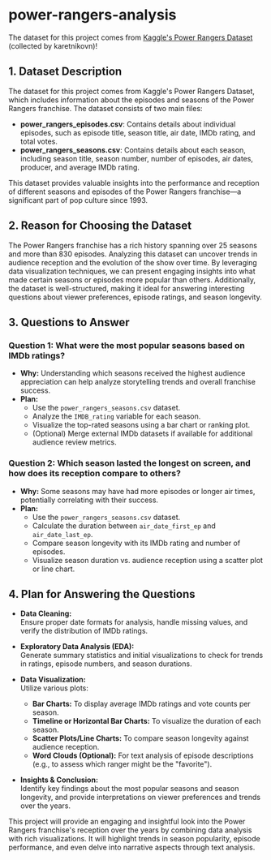 # power-rangers-analysis
The dataset for this project comes from [Kaggle's Power Rangers Dataset](https://www.kaggle.com/datasets/karetnikovn/power-rangers-dataset/data) (collected by karetnikovn)!


## 1. Dataset Description

The dataset for this project comes from Kaggle's Power Rangers Dataset, which includes information about the episodes and seasons of the Power Rangers franchise. The dataset consists of two main files:

- **power_rangers_episodes.csv**: Contains details about individual episodes, such as episode title, season title, air date, IMDb rating, and total votes.
- **power_rangers_seasons.csv**: Contains details about each season, including season title, season number, number of episodes, air dates, producer, and average IMDb rating.

This dataset provides valuable insights into the performance and reception of different seasons and episodes of the Power Rangers franchise—a significant part of pop culture since 1993.

## 2. Reason for Choosing the Dataset

The Power Rangers franchise has a rich history spanning over 25 seasons and more than 830 episodes. Analyzing this dataset can uncover trends in audience reception and the evolution of the show over time. By leveraging data visualization techniques, we can present engaging insights into what made certain seasons or episodes more popular than others. Additionally, the dataset is well-structured, making it ideal for answering interesting questions about viewer preferences, episode ratings, and season longevity.

## 3. Questions to Answer

### **Question 1: What were the most popular seasons based on IMDb ratings?**

- **Why:** Understanding which seasons received the highest audience appreciation can help analyze storytelling trends and overall franchise success.
- **Plan:**
  - Use the `power_rangers_seasons.csv` dataset.
  - Analyze the `IMDB_rating` variable for each season.
  - Visualize the top-rated seasons using a bar chart or ranking plot.
  - (Optional) Merge external IMDb datasets if available for additional audience review metrics.

### **Question 2: Which season lasted the longest on screen, and how does its reception compare to others?**

- **Why:** Some seasons may have had more episodes or longer air times, potentially correlating with their success.
- **Plan:**
  - Use the `power_rangers_seasons.csv` dataset.
  - Calculate the duration between `air_date_first_ep` and `air_date_last_ep`.
  - Compare season longevity with its IMDb rating and number of episodes.
  - Visualize season duration vs. audience reception using a scatter plot or line chart.

## 4. Plan for Answering the Questions

- **Data Cleaning:**  
  Ensure proper date formats for analysis, handle missing values, and verify the distribution of IMDb ratings.

- **Exploratory Data Analysis (EDA):**  
  Generate summary statistics and initial visualizations to check for trends in ratings, episode numbers, and season durations.

- **Data Visualization:**  
  Utilize various plots:
  - **Bar Charts:** To display average IMDb ratings and vote counts per season.
  - **Timeline or Horizontal Bar Charts:** To visualize the duration of each season.
  - **Scatter Plots/Line Charts:** To compare season longevity against audience reception.
  - **Word Clouds (Optional):** For text analysis of episode descriptions (e.g., to assess which ranger might be the "favorite").

- **Insights & Conclusion:**  
  Identify key findings about the most popular seasons and season longevity, and provide interpretations on viewer preferences and trends over the years.



This project will provide an engaging and insightful look into the Power Rangers franchise's reception over the years by combining data analysis with rich visualizations. It will highlight trends in season popularity, episode performance, and even delve into narrative aspects through text analysis.

